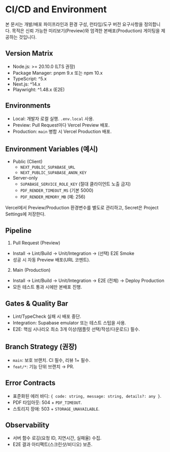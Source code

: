 # CI/CD and Environment

본 문서는 개발/배포 파이프라인과 환경 구성, 런타임/도구 버전 요구사항을 정의합니다. 목적은 신뢰 가능한 미리보기(Preview)와 엄격한 본배포(Production) 게이팅을 제공하는 것입니다.

## Version Matrix

- Node.js: >= 20.10.0 (LTS 권장)
- Package Manager: pnpm 9.x 또는 npm 10.x
- TypeScript: ^5.x
- Next.js: ^14.x
- Playwright: ^1.48.x (E2E)

## Environments

- Local: 개발자 로컬 실행. `.env.local` 사용.
- Preview: Pull Request마다 Vercel Preview 배포.
- Production: `main` 병합 시 Vercel Production 배포.

## Environment Variables (예시)

- Public (Client)
  - `NEXT_PUBLIC_SUPABASE_URL`
  - `NEXT_PUBLIC_SUPABASE_ANON_KEY`
- Server-only
  - `SUPABASE_SERVICE_ROLE_KEY` (절대 클라이언트 노출 금지)
  - `PDF_RENDER_TIMEOUT_MS` (기본 5000)
  - `PDF_RENDER_MEMORY_MB` (예: 256)

Vercel에서 Preview/Production 환경변수를 별도로 관리하고, Secret은 Project Settings에 저장한다.

## Pipeline

1) Pull Request (Preview)
- Install → Lint/Build → Unit/Integration → (선택) E2E Smoke
- 성공 시 자동 Preview 배포(URL 코멘트).

2) Main (Production)
- Install → Lint/Build → Unit/Integration → E2E (전체) → Deploy Production
- 모든 테스트 통과 시에만 본배포 진행.

## Gates & Quality Bar

- Lint/TypeCheck 실패 시 배포 중단.
- Integration: Supabase emulator 또는 테스트 스텁을 사용.
- E2E: 핵심 시나리오 최소 3개 이상(템플릿 선택/작성/다운로드) 필수.

## Branch Strategy (권장)

- `main`: 보호 브랜치. CI 필수, 리뷰 1+ 필수.
- `feat/*`: 기능 단위 브랜치 → PR.

## Error Contracts

- 표준화된 에러 바디: `{ code: string, message: string, details?: any }`.
- PDF 타임아웃: 504 + `PDF_TIMEOUT`.
- 스토리지 장애: 503 + `STORAGE_UNAVAILABLE`.

## Observability

- 서버 함수 로깅(요청 ID, 지연시간, 실패율) 수집.
- E2E 결과 아티팩트(스크린샷/비디오) 보존.

